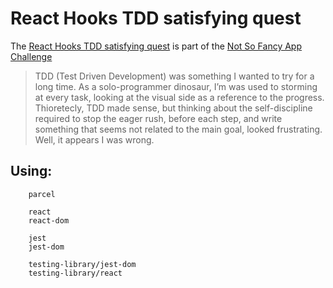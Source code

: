 # React Hooks TDD satisfying quest 

The [React Hooks TDD satisfying quest](https://bookout.co.il/2020/07/14/react-hooks-tdd-satisfying-quest/) is part of the [Not So Fancy App Challenge](https://bookout.co.il/category/notfancyappchallenge/)

>  TDD (Test Driven Development) was something I wanted to try for a long time. As a solo-programmer dinosaur, I’m was used to storming at every task, looking at the visual side as a reference to the progress. Thioretecly, TDD made sense, but thinking about the self-discipline required to stop the eager rush, before each step, and write something that seems not related to the main goal, looked frustrating. Well, it appears I was wrong.


## Using:
```
    parcel

    react
    react-dom
    
    jest
    jest-dom
    
    testing-library/jest-dom
    testing-library/react
```